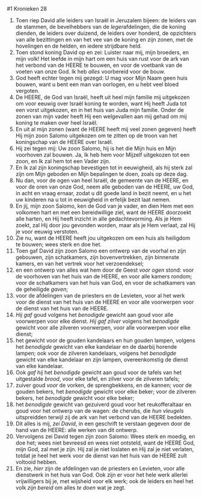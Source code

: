 #1 Kronieken 28
1. Toen riep David alle leiders van Israël in Jeruzalem bijeen: de leiders van de stammen, de bevelhebbers van de *leger*afdelingen, die de koning dienden, de leiders over duizend, de leiders over honderd, de opzichters van alle bezittingen en van het vee van de koning en zijn zonen, met de hovelingen en de helden, en iedere strijdbare held.
2. Toen stond koning David op en zei: Luister naar mij, mijn broeders, en mijn volk! Het leefde in mijn hart om een huis van rust voor de ark van het verbond van de HEERE te bouwen, en voor de voetbank van de voeten van onze God. Ik heb *alles* voorbereid voor de bouw.
3. God heeft echter tegen mij gezegd: U mag voor Mijn Naam geen huis bouwen, want u bent een man van oorlogen, en u hebt veel bloed vergoten.
4. De HEERE, de God van Israël, heeft uit heel mijn familie mij uitgekozen om voor eeuwig over Israël koning te worden, want Hij heeft Juda tot een vorst uitgekozen, en in het huis van Juda mijn familie. Onder de zonen van mijn vader heeft Hij een welgevallen aan mij gehad om mij koning te maken over heel Israël.
5. En uit al mijn zonen (want de HEERE heeft mij veel zonen gegeven) heeft Hij mijn zoon Salomo uitgekozen om te zitten op de troon van het koningschap van de HEERE over Israël.
6. Hij zei tegen mij: Uw zoon Salomo, hij is het die Mijn huis en Mijn voorhoven zal bouwen. Ja, Ik heb hem voor Mijzelf uitgekozen tot een zoon, en Ik zal hem tot een Vader zijn.
7. En Ik zal zijn koningschap bevestigen tot in eeuwigheid, als hij sterk zal zijn om Mijn geboden en Mijn bepalingen te doen, zoals op deze dag.
8. Nu dan, voor de ogen van heel Israël, de gemeente van de HEERE, en voor de oren van onze God, neem alle geboden van de HEERE, uw God, in acht en vraag ernaar, zodat u dit goede land in bezit neemt, en u het uw kinderen na u tot in eeuwigheid in erfelijk bezit laat nemen.
9. En jij, mijn zoon Salomo, ken de God van je vader, en dien Hem met een volkomen hart en met een bereidwillige ziel, want de HEERE doorzoekt alle harten, en Hij heeft inzicht in alle gedachtevorming. Als je Hem zoekt, zal Hij door jou gevonden worden, maar als je Hem verlaat, zal Hij je voor eeuwig verstoten.
10. Zie nu, want de HEERE heeft jou uitgekozen om een huis als heiligdom te bouwen; wees sterk en doe het.
11. Toen gaf David zijn zoon Salomo een ontwerp van de voorhal en zijn gebouwen, zijn schatkamers, zijn bovenvertrekken, zijn binnenste kamers, en van het vertrek voor het verzoendeksel;
12. en een ontwerp van alles wat hem door de Geest *voor ogen* stond: voor de voorhoven van het huis van de HEERE, en voor alle kamers rondom; voor de schatkamers van het huis van God, en voor de schatkamers van de geheiligde *gaven*;
13. voor de afdelingen van de priesters en de Levieten, voor al het werk voor de dienst van het huis van de HEERE en voor alle voorwerpen voor de dienst van het huis van de HEERE.
14. *Hij gaf* goud volgens het *benodigde* gewicht aan goud voor alle voorwerpen voor elke dienst. *Hij gaf zilver* volgens het *benodigde* gewicht voor alle zilveren voorwerpen, voor alle voorwerpen voor elke dienst;
15. het gewicht voor de gouden kandelaars en hun gouden lampen, volgens het *benodigde* gewicht van elke kandelaar en de daarbij horende lampen; ook voor de zilveren kandelaars, volgens het *benodigde* gewicht van elke kandelaar en zijn lampen, overeenkomstig de dienst van elke kandelaar.
16. Ook *gaf hij* het *benodigde* gewicht aan goud voor de tafels van het uitgestalde *brood*, voor elke tafel, en zilver voor de zilveren tafels;
17. zuiver goud *voor* de vorken, de sprengbekkens, en de kannen; voor de gouden bekers, het *benodigde* gewicht voor elke beker; voor de zilveren bekers, het *benodigde* gewicht voor elke beker;
18. het *benodigde* gewicht van gezuiverd goud voor het reukofferaltaar en goud voor het ontwerp van de wagen: de cherubs, die *hun vleugels* uitspreidden terwijl zij de ark van het verbond van de HEERE bedekten.
19. Dit alles is mij, *zei David*, in een geschrift te verstaan gegeven door de hand van de HEERE: alle werken van dit ontwerp.
20. Vervolgens zei David tegen zijn zoon Salomo: Wees sterk en moedig, en doe het; wees niet bevreesd en wees niet ontsteld, want de HEERE God, mijn God, zal met je zijn. Hij zal je niet loslaten en Hij zal je niet verlaten, totdat je heel het werk voor de dienst van het huis van de HEERE zult voltooid hebben.
21. En zie, *hier* zijn de afdelingen van de priesters en Levieten, voor alle dienstwerk in het huis van God. Ook zijn er voor het hele werk allerlei vrijwilligers bij je, met wijsheid voor elk werk; ook de leiders en heel het volk *zijn bereid* om alles *te doen* wat je zegt.
